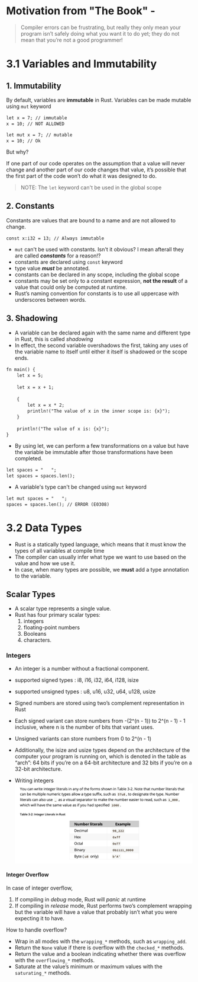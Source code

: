 # Motivation from "The Book" -
> Compiler errors can be frustrating, but really they only mean your program isn’t safely doing what you want it to do yet; they do not mean that you’re not a good programmer!

# 3.1 Variables and Immutability
## 1. Immutability
By default, variables are **immutable** in Rust. Variables can be made mutable using `mut` keyword
```
let x = 7; // immutable
x = 10; // NOT ALLOWED
```

```
let mut x = 7; // mutable
x = 10; // Ok
```

But why?

If one part of our code operates on the assumption that a value will never change and another part of our code changes that value, it’s possible that the first part of the code won’t do what it was designed to do.

> NOTE: The `let` keyword can't be used in the global scope


## 2. Constants
Constants are values that are bound to a name and are not allowed to change.

```
const x:i32 = 13; // Always immutable
```

- `mut` can't be used with constants. Isn't it obvious? I mean afterall they are called **_constants_** for a reason!?
- constants are declared using `const` keyword
- type value **_must_** be annotated.
- constants can be declared in any scope, including the global scope
- constants may be set only to a constant expression, **not the result** of a value that could only be computed at runtime.
- Rust’s naming convention for constants is to use all uppercase with underscores between words.

## 3. Shadowing
- A variable can be declared again with the same name and different type in Rust, this is called _shadowing_ 
- In effect, the second variable overshadows the first, taking any uses of the variable name to itself until either it itself is shadowed or the scope ends.

```
fn main() {
    let x = 5;

    let x = x + 1;

    {
        let x = x * 2;
        println!("The value of x in the inner scope is: {x}");
    }

    println!("The value of x is: {x}");
}

```
- By using let, we can perform a few transformations on a value but have the variable be immutable after those transformations have been completed.

```
let spaces = "   ";
let spaces = spaces.len();

```

- A variable's type can't be changed using `mut` keyword
```
let mut spaces = "   ";
spaces = spaces.len(); // ERROR (E0308)
```

# 3.2 Data Types
- Rust is a statically typed language, which means that it must know the types of all variables at compile time
- The compiler can usually infer what type we want to use based on the value and how we use it.
- In case, when many types are possible, we **must** add a type annotation to the variable.

## Scalar Types
- A scalar type represents a single value. 
- Rust has four primary scalar types:
  1. integers
  2. floating-point numbers
  3. Booleans
  4. characters.

### Integers
- An integer is a number without a fractional component.
- supported signed types : i8, i16, i32, i64, i128, isize
- supported unsigned types : u8, u16, u32, u64, u128, usize
- Signed numbers are stored using two’s complement representation in Rust
- Each signed variant can store numbers from -(2^(n - 1)) to 2^(n - 1) - 1 inclusive, where n is the number of bits that variant uses.
- Unsigned variants can store numbers from 0 to 2^(n - 1)
- Additionally, the isize and usize types depend on the architecture of the computer your program is running on, which is denoted in the table as “arch”: 64 bits if you’re on a 64-bit architecture and 32 bits if you’re on a 32-bit architecture.

- Writing integers
![Writing integers](../public/images/ch3/writing_integers.png)

#### Integer Overflow
In case of integer overflow,
1. If compiling in _debug_ mode, Rust will _panic_ at runtime
2. If compiling in _release_ mode, Rust performs two’s complement wrapping but the variable will have a value that probably isn’t what you were expecting it to have.

How to handle overflow?
- Wrap in all modes with the `wrapping_*` methods, such as `wrapping_add`.
- Return the `None` value if there is overflow with the `checked_*` methods.
- Return the value and a boolean indicating whether there was overflow with the `overflowing_*` methods.
- Saturate at the value’s minimum or maximum values with the `saturating_*` methods.